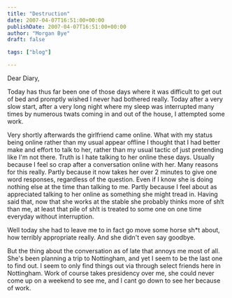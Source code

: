 ```yaml
---
title: "Destruction"
date: 2007-04-07T16:51:00+00:00
publishDate: 2007-04-07T16:51:00+00:00
author: "Morgan Bye"
draft: false

tags: ["blog"]

---
```


Dear Diary,

Today has thus far been one of those days where it was difficult to get out of bed and promptly wished I never had bothered really. Today after a very slow start, after a very long night where my sleep was interrupted many times by numerous twats coming in and out of the house, I attempted some work.

Very shortly afterwards the girlfriend came online. What with my status being online rather than my usual appear offline I thought that I had better make and effort to talk to her, rather than my usual tactic of just pretending like I'm not there. Truth is I hate talking to her online these days. Usually because I feel so crap after a conversation online with her.
Many reasons for this really. Partly because it now takes her over 2 minutes to give one word responses, regardless of the question. Even if I know she is doing nothing else at the time than talking to me. Partly because I feel about as appreciated talking to her online as something she might tread in. Having said that, now that she works at the stable she probably thinks more of sh!t than me, at least that pile of sh!t is treated to some one on one time everyday without interruption.

Well today she had to leave me to in fact go move some horse sh*t about, how terribly appropriate really. And she didn't even say goodbye.

But the thing about the conversation as of late that annoys me most of all. She's been planning a trip to Nottingham, and yet I seem to be the last one to find out. I seem to only find things out via through select friends here in Nottingham. Work of course takes presidency over me, she could never come up on a weekend to see me, and I cant go down to see her because of work.
